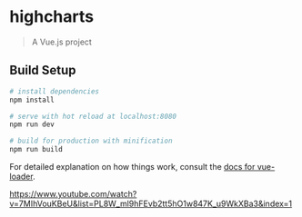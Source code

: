 # highcharts

> A Vue.js project

## Build Setup

``` bash
# install dependencies
npm install

# serve with hot reload at localhost:8080
npm run dev

# build for production with minification
npm run build
```

For detailed explanation on how things work, consult the [docs for vue-loader](http://vuejs.github.io/vue-loader).

https://www.youtube.com/watch?v=7MIhVouKBeU&list=PL8W_ml9hFEvb2tt5hO1w847K_u9WkXBa3&index=1
